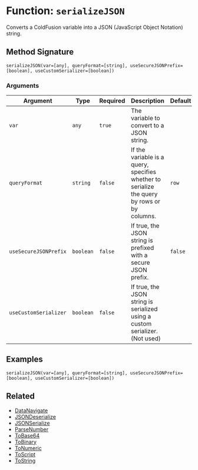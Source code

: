[comment]: # (Note: This documentation is generated dynamically in the build process.  To modify the contents, change the javadoc on the _invoke method of the BIF class)

# Function: `serializeJSON`

Converts a ColdFusion variable into a JSON (JavaScript Object Notation) string.

## Method Signature
```
serializeJSON(var=[any], queryFormat=[string], useSecureJSONPrefix=[boolean], useCustomSerializer=[boolean])
```
### Arguments

| Argument | Type | Required | Description | Default |
|----------|------|----------|-------------|---------|
| `var` | `any` | `true` | The variable to convert to a JSON string. |  |
| `queryFormat` | `string` | `false` | If the variable is a query, specifies whether to serialize the query by rows or by columns. | `row` |
| `useSecureJSONPrefix` | `boolean` | `false` | If true, the JSON string is prefixed with a secure JSON prefix. | `false` |
| `useCustomSerializer` | `boolean` | `false` | If true, the JSON string is serialized using a custom serializer. (Not used) |  |

## Examples

```
serializeJSON(var=[any], queryFormat=[string], useSecureJSONPrefix=[boolean], useCustomSerializer=[boolean])
```

## Related
  * [DataNavigate](DataNavigate.md)
  * [JSONDeserialize](JSONDeserialize.md)
  * [JSONSerialize](JSONSerialize.md)
  * [ParseNumber](ParseNumber.md)
  * [ToBase64](ToBase64.md)
  * [ToBinary](ToBinary.md)
  * [ToNumeric](ToNumeric.md)
  * [ToScript](ToScript.md)
  * [ToString](ToString.md)
